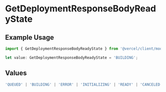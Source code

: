 # GetDeploymentResponseBodyReadyState

## Example Usage

```typescript
import { GetDeploymentResponseBodyReadyState } from '@vercel/client/models/operations';

let value: GetDeploymentResponseBodyReadyState = 'BUILDING';
```

## Values

```typescript
'QUEUED' | 'BUILDING' | 'ERROR' | 'INITIALIZING' | 'READY' | 'CANCELED';
```
